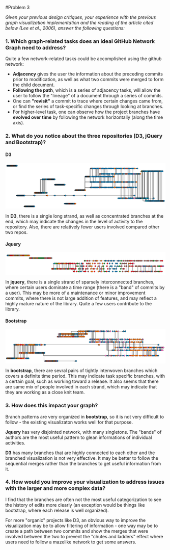 #Problem 3

_Given your previous design critiques, your experience with the previous graph visualization implementation and the reading of the article cited below (Lee et al., 2006), answer the following questions:_


### 1. Which graph-related tasks does an ideal GitHub Network Graph need to address?

Quite a few network-related tasks could be accomplished using the github network:

* __Adjacency__ gives the user the information about the preceding commits prior to modification, as well as what two commits were merged to form the child document.
* __Following the path__, which is a series of adjacency tasks, will allow the user to follow the "lineage" of a document through a series of commits.
* One can __"revisit"__ a commit to trace where certain changes came from, or find the series of task-specific changes through looking at branches.
* For higher-level task, one can observe how the project branches have __evolved over time__ by following the network horizontally (along the time axis).


### 2. What do you notice about the three repositories (D3, jQuery and Bootstrap)?

#### D3 
<img src="img/screenshots/d3-1.png" width="600" style="display: block; margin-left:auto; margin-right:auto;"/> 

In **D3**, there is a single long strand, as well as concentrated branches at the end, which may indicate the changes in the level of activity to the repository.  Also, there are relatively fewer users involved compared other two repos.

#### Jquery
<img src="img/screenshots/jquery.png" width="600" style="display: block; margin-left:auto; margin-right:auto;"/>

In **jquery**, there is a single strand of sparsely interconnected branches, where certain users dominate a time range (there is a "band" of commits by a user).  This may be more of a maintenance or minor improvement commits, where there is not large addition of features, and may reflect a highly mature nature of the library.  Quite a few users contribute to the library.

#### Bootstrap
<img src="img/screenshots/bootstrap.png" width="600" style="display: block; margin-left:auto; margin-right:auto;"/>

In **bootstrap**, there are sevral pairs of tightly interwoven branches which covers a definite time period.  This may indicate task specific branches, with a certain goal, such as working toward a release.  It also seems that there are same mix of people involved in each strand, which may indicate that they are working as a close knit team.



### 3. How does this impact your graph?

Branch patterns are very organized in **bootstrap**, so it is not very difficult to follow - the existing visualizaton works well for that purpose.

**Jquery** has very disjointed network, with many singletons.  The "bands" of authors are the most useful pattern to glean informations of individual activities.

**D3** has many branches that are highly connected to each other and the branched visualization is not very effective.  It may be better to follow the sequential merges rather than the branches to get useful information from it.



### 4. How would you improve your visualization to address issues with the larger and more complex data?

I find that the branches are often not the most useful categorization to see the history of edits more clearly (an exception would be things like bootstrap, where each release is well organized).  

For more "organic" projects like D3, an obvious way to improve the visualization may be to allow filtering of information - one way may be to create a path between two commits and show the merges that were involved between the two to prevent the "chutes and ladders" effect where users need to follow a mazelike network to get some answers.


